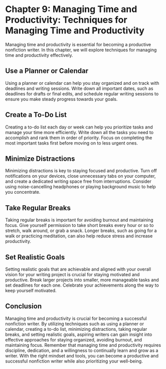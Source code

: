 Chapter 9: Managing Time and Productivity: Techniques for Managing Time and Productivity
========================================================================================

Managing time and productivity is essential for becoming a productive nonfiction writer. In this chapter, we will explore techniques for managing time and productivity effectively.

Use a Planner or Calendar
-------------------------

Using a planner or calendar can help you stay organized and on track with deadlines and writing sessions. Write down all important dates, such as deadlines for drafts or final edits, and schedule regular writing sessions to ensure you make steady progress towards your goals.

Create a To-Do List
-------------------

Creating a to-do list each day or week can help you prioritize tasks and manage your time more efficiently. Write down all the tasks you need to accomplish and rank them in order of priority. Focus on completing the most important tasks first before moving on to less urgent ones.

Minimize Distractions
---------------------

Minimizing distractions is key to staying focused and productive. Turn off notifications on your devices, close unnecessary tabs on your computer, and create a dedicated writing space free from interruptions. Consider using noise-cancelling headphones or playing background music to help you concentrate.

Take Regular Breaks
-------------------

Taking regular breaks is important for avoiding burnout and maintaining focus. Give yourself permission to take short breaks every hour or so to stretch, walk around, or grab a snack. Longer breaks, such as going for a walk or practicing meditation, can also help reduce stress and increase productivity.

Set Realistic Goals
-------------------

Setting realistic goals that are achievable and aligned with your overall vision for your writing project is crucial for staying motivated and productive. Break larger projects into smaller, more manageable tasks and set deadlines for each one. Celebrate your achievements along the way to keep yourself motivated.

Conclusion
----------

Managing time and productivity is crucial for becoming a successful nonfiction writer. By utilizing techniques such as using a planner or calendar, creating a to-do list, minimizing distractions, taking regular breaks, and setting realistic goals, aspiring writers can gain insight into effective approaches for staying organized, avoiding burnout, and maintaining focus. Remember that managing time and productivity requires discipline, dedication, and a willingness to continually learn and grow as a writer. With the right mindset and tools, you can become a productive and successful nonfiction writer while also prioritizing your well-being.
